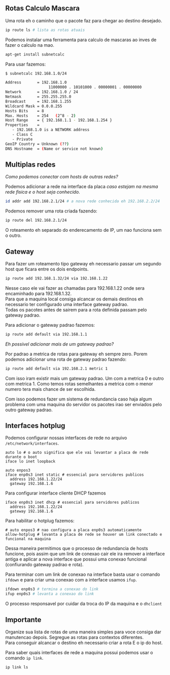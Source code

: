 ## Rotas Calculo Mascara

Uma rota eh o caminho que o pacote faz para chegar ao destino desejado.  
``` sh
ip route ls # lista as rotas atuais
```
  
Podemos instalar uma ferramenta para calculo de mascaras ao inves de fazer o calculo na mao.
``` sh
apt-get install subnetcalc
```
  
Para usar fazemos:  
```sh
$ subnetcalc 192.168.1.0/24

Address       = 192.168.1.0
                   11000000 . 10101000 . 00000001 . 00000000
Network       = 192.168.1.0 / 24
Netmask       = 255.255.255.0
Broadcast     = 192.168.1.255
Wildcard Mask = 0.0.0.255
Hosts Bits    = 8
Max. Hosts    = 254   (2^8 - 2)
Host Range    = { 192.168.1.1 - 192.168.1.254 }
Properties    =
   - 192.168.1.0 is a NETWORK address
   - Class C
   - Private
GeoIP Country = Unknown (??)
DNS Hostname  = (Name or service not known)
```
  
## Multiplas redes
_Como podemos conectar com hosts de outras redes?_  
  
Podemos adicionar a rede na interface da placa *caso estejam na mesma rede fisica e o host seja conhecido*.  
```sh
id addr add 192.168.2.1/24 # a nova rede conhecida eh 192.168.2.2/24
```
  
Podemos remover uma rota criada fazendo:  
```sh
ip route del 192.168.2.1/24
```
  
O roteamento eh separado do enderecamento de IP, um nao funciona sem o outro.  

## Gateway
Para fazer um roteamento tipo gateway eh necessario passar um segundo host que ficara entre os dois endpoints.  
```sh
ip route add 192.168.1.32/24 via 192.168.1.22
```
  
Nesse caso ele vai fazer as chamadas para 192.168.1.22 onde sera encaminhado para 192.168.1.32.  
Para que a maquina local consiga alcancar os demais destinos eh necessario ter configurado uma interface gateway padrao.  
Todas os pacotes antes de sairem para a rota definida passam pelo gateway padrao.  
  
Para adicionar o gateway padrao fazemos:  
```sh
ip route add default via 192.168.1.1
```

_Eh possivel adicionar mais de um gateway padrao?_  

Por padrao a metrica de rotas para gateway eh sempre zero. Porem podemos adicionar uma rota de gateway padrao fazendo:  
```sh
ip route add default via 192.168.2.1 metric 1
```  
  
Com isso iram existir mais um gateway padrao. Um com a metrica 0 e outro com metrica 1. Como temos rotas semelhantes a metrica com o menor numero tera mais chance de ser escolhida.  
  
Com isso podemos fazer um sistema de redundancia caso haja algum problema com uma maquina do servidor os pacotes irao ser enviados pelo outro gateway padrao.  
  
## Interfaces hotplug
Podemos configurar nossas interfaces de rede no arquivo `/etc/network/interfaces`.

```vim
auto lo # o auto significa que ele vai levantar a placa de rede durante o boot
iface lo inet loopback

auto enpos3
iface enp0s3 inet static # essencial para servidores publicos
  address 192.168.1.22/24
  gateway 192.168.1.6
```  
  
Para configurar interface cliente DHCP fazemos

```vim
iface enp0s3 inet dhcp # essencial para servidores publicos
  address 192.168.1.22/24
  gateway 192.168.1.6
```   
  
Para habilitar o hotplug fazemos:  
```vim
# auto enpos3 # nao configura a placa enp0s3 automaticamente
allow-hotplug # levanta a placa de rede se houver um link conectado e funcional na maquina
```  
  
Dessa maneira permitimos que o processo de redundancia de hosts funcione, pois assim que um link de conexao cair ele ira remover a interface antiga e aplicar a nova interface que possui uma conexao funcional (confiurando gateway padrao e rota).  
  
Para terminar com um link de conexao na interface basta usar o comando `ifdown` e para criar uma conexao com a interface usamos `ifup`.  
``` sh
ifdown enp0s3 # termina a conexao do link
ifup enp0s3 # levanta a conexao do link
```
  
O processo responsavel por cuidar da troca do IP da maquina e o `dhclient`
  
## Importante
Organize sua lista de rotas de uma maneira simples para voce consiga dar manutencao depois. Segregue as rotas para contextos diferentes.  
Para conseguir alcancar o destino eh necessario criar a rota E o ip do host.  

Para saber quais interfaces de rede a maquina possui podemos usar o comando `ip link`.  
```sh
ip link ls
```
